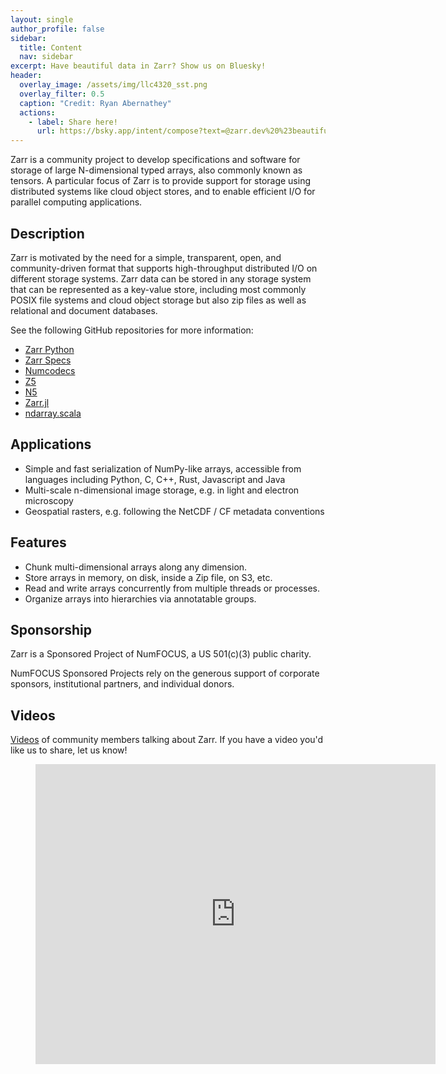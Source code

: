 ```yaml
---
layout: single
author_profile: false
sidebar:
  title: Content
  nav: sidebar
excerpt: Have beautiful data in Zarr? Show us on Bluesky!
header:
  overlay_image: /assets/img/llc4320_sst.png
  overlay_filter: 0.5
  caption: "Credit: Ryan Abernathey"
  actions:
    - label: Share here!
      url: https://bsky.app/intent/compose?text=@zarr.dev%20%23beautifuldata
---
```


Zarr is a community project to develop specifications and software for
storage of large N-dimensional typed arrays, also commonly known as
tensors. A particular focus of Zarr is to provide support for storage
using distributed systems like cloud object stores, and to enable
efficient I/O for parallel computing applications.

## Description

Zarr is motivated by the need for a simple, transparent, open, and
community-driven format that supports high-throughput distributed I/O on
different storage systems. Zarr data can be stored in any storage system that
can be represented as a key-value store, including most commonly POSIX file
systems and cloud object storage but also zip files as well as relational and
document databases.

See the following GitHub repositories for more information:

- [Zarr Python](https://github.com/zarr-developers/zarr)
- [Zarr Specs](https://github.com/zarr-developers/zarr-specs)
- [Numcodecs](https://github.com/zarr-developers/numcodecs)
- [Z5](https://github.com/constantinpape/z5)
- [N5](https://github.com/saalfeldlab/n5)
- [Zarr.jl](https://github.com/meggart/Zarr.jl)
- [ndarray.scala](https://github.com/lasersonlab/ndarray.scala)

## Applications

- Simple and fast serialization of NumPy-like arrays, accessible from languages including Python, C, C++, Rust, Javascript and Java
- Multi-scale n-dimensional image storage, e.g. in light and electron microscopy
- Geospatial rasters, e.g. following the NetCDF / CF metadata conventions

## Features

- Chunk multi-dimensional arrays along any dimension.
- Store arrays in memory, on disk, inside a Zip file, on S3, etc.
- Read and write arrays concurrently from multiple threads or processes.
- Organize arrays into hierarchies via annotatable groups.

## Sponsorship

Zarr is a Sponsored Project of NumFOCUS, a US 501(c)(3) public charity.

NumFOCUS Sponsored Projects rely on the generous support of corporate sponsors, institutional partners, and individual donors.

## Videos

[Videos](https://www.youtube.com/playlist?list=PLvkeNUPrCU04Xvcph4ErxsRkZq28Oucr7)
of community members talking about Zarr. If you have a video you'd like us to share, let us know!

<div class="video">
    <figure>
        <iframe width="640" height="480"
            src="https://www.youtube.com/embed/videoseries?list=PLvkeNUPrCU04Xvcph4ErxsRkZq28Oucr7"
            frameborder="0" allowfullscreen></iframe>
    </figure>
</div>
